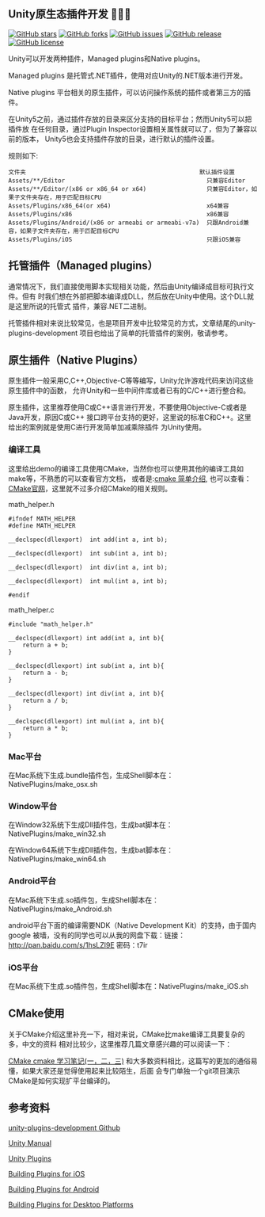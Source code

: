 ## Unity原生态插件开发  🤘🤘🤘

[![GitHub stars](https://img.shields.io/github/stars/hellowod/unity-plugins-development.svg)](https://github.com/hellowod/unity-plugins-development/stargazers)
[![GitHub forks](https://img.shields.io/github/forks/hellowod/unity-plugins-development.svg)](https://github.com/hellowod/unity-plugins-development/network)
[![GitHub issues](https://img.shields.io/github/issues/hellowod/unity-plugins-development.svg)](https://github.com/hellowod/unity-plugins-development/issues)
[![GitHub release](https://img.shields.io/github/release/hellowod/unity-plugins-development.svg)](https://github.com/hellowod/unity-plugins-development/releases)
[![GitHub license](https://img.shields.io/badge/license-MIT-blue.svg)](https://raw.githubusercontent.com/hellowod/unity-plugins-development/master/LICENSE)

Unity可以开发两种插件，Managed plugins和Native plugins。

Managed plugins 是托管式.NET插件，使用对应Unity的.NET版本进行开发。

Native plugins 平台相关的原生插件，可以访问操作系统的插件或者第三方的插件。

在Unity5之前，通过插件存放的目录来区分支持的目标平台；然而Unity5可以把插件放
在任何目录，通过Plugin Inspector设置相关属性就可以了，但为了兼容以前的版本，
Unity5也会支持插件存放的目录，进行默认的插件设置。

规则如下:

```
文件夹	                                                默认插件设置
Assets/**/Editor	                                    只兼容Editor
Assets/**/Editor/(x86 or x86_64 or x64)	                只兼容Editor，如果子文件夹存在，用于匹配目标CPU
Assets/Plugins/x86_64(or x64)	                        x64兼容
Assets/Plugins/x86	                                    x86兼容
Assets/Plugins/Android/(x86 or armeabi or armeabi-v7a)	只跟Android兼容，如果子文件夹存在，用于匹配目标CPU
Assets/Plugins/iOS	                                    只跟iOS兼容
```

## 托管插件（Managed plugins）

通常情况下，我们直接使用脚本实现相关功能，然后由Unity编译成目标可执行文件。但有
时我们想在外部把脚本编译成DLL，然后放在Unity中使用。这个DLL就是这里所说的托管式
插件，兼容.NET二进制。

托管插件相对来说比较常见，也是项目开发中比较常见的方式，文章结尾的unity-plugins-development
项目也给出了简单的托管插件的案例，敬请参考。

## 原生插件（Native Plugins）

原生插件一般采用C,C++,Objective-C等等编写，Unity允许游戏代码来访问这些原生插件中的函数，
允许Unity和一些中间件库或者已有的C/C++进行整合和。

原生插件，这里推荐使用C或C++语言进行开发，不要使用Objective-C或者是Java开发，原因C或C++
接口跨平台支持的更好，这里说的标准C和C++。这里给出的案例就是使用C进行开发简单加减乘除插件
为Unity使用。


### 编译工具

这里给出demo的编译工具使用CMake，当然你也可以使用其他的编译工具如make等，不熟悉的可以查看官方文档，
或者是:[cmake 简单介绍](https://abaojin.github.io/2017/02/10/build-cmake/),
也可以查看：[CMake官网](https://cmake.org/)，这里就不过多介绍CMake的相关规则。

math_helper.h

```
#ifndef MATH_HELPER
#define MATH_HELPER

__declspec(dllexport)  int add(int a, int b);

__declspec(dllexport)  int sub(int a, int b);

__declspec(dllexport)  int div(int a, int b);

__declspec(dllexport)  int mul(int a, int b);

#endif
```

math_helper.c

```
#include "math_helper.h"

__declspec(dllexport) int add(int a, int b){
	return a + b;
}

__declspec(dllexport) int sub(int a, int b){
	return a - b;
}

__declspec(dllexport) int div(int a, int b){
	return a / b;
}

__declspec(dllexport) int mul(int a, int b){
	return a * b;
}
```

### Mac平台

在Mac系统下生成.bundle插件包，生成Shell脚本在：NativePlugins/make_osx.sh

### Window平台

在Window32系统下生成Dll插件包，生成bat脚本在：NativePlugins/make_win32.sh

在Window64系统下生成Dll插件包，生成bat脚本在：NativePlugins/make_win64.sh

### Android平台

在Mac系统下生成.so插件包，生成Shell脚本在：NativePlugins/make_Android.sh

android平台下面的编译需要NDK（Native Development Kit）的支持，由于国内google
被墙，没有的同学也可以从我的网盘下载：链接：http://pan.baidu.com/s/1hsLZl9E 密码：t7ir

### iOS平台

在Mac系统下生成.so插件包，生成Shell脚本在：NativePlugins/make_iOS.sh

## CMake使用

关于CMake介绍这里补充一下，相对来说，CMake比make编译工具要复杂的多，中文的资料
相对比较少，这里推荐几篇文章感兴趣的可以阅读一下：

[CMake cmake 学习笔记(一，二，三)](https://my.oschina.net/chen0dgax/blog/151894)
和大多数资料相比，这篇写的更加的通俗易懂，如果大家还是觉得使用起来比较陌生，后面
会专门单独一个git项目演示CMake是如何实现扩平台编译的。

## 参考资料

[unity-plugins-development Github](https://github.com/hellowod/unity-plugins-development)

[Unity Manual](https://docs.unity3d.com/Manual/UnityManual.html)

[Unity Plugins](https://docs.unity3d.com/Manual/Plugins.html)

[Building Plugins for iOS](https://docs.unity3d.com/Manual/PluginsForIOS.html)

[Building Plugins for Android](https://docs.unity3d.com/Documentation/Manual/PluginsForAndroid.html)

[Building Plugins for Desktop Platforms](https://docs.unity3d.com/Documentation/Manual/PluginsForDesktop.html)